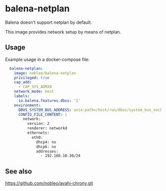 # balena-netplan

Balena doesn't support netplan by default.

This image provides network setup by means of netplan.

## Usage

Example usage in a docker-compose file:

```yaml
  balena-netplan:
    image: nobleo/balena-netplan
    privileged: true
    cap_add:
      - CAP_SYS_ADMIN
    network_mode: host
    labels:
      io.balena.features.dbus: '1'
    environment:
      DBUS_SYSTEM_BUS_ADDRESS: unix:path=/host/run/dbus/system_bus_socket
      CONFIG_FILE_CONTENT: |
        network:
          version: 2
          renderer: networkd
          ethernets:
            eth0:
              dhcp4: no
              dhcp6: no
              addresses:
                - 192.168.10.30/24
```

## See also
https://github.com/nobleo/avahi-chrony.git
